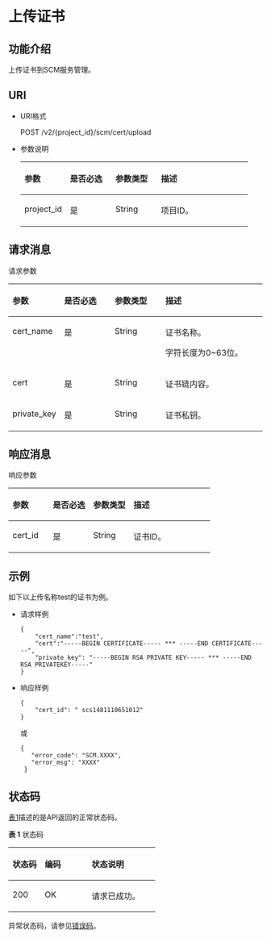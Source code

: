# 上传证书<a name="scm_02_0028"></a>

## 功能介绍<a name="zh-cn_topic_0000001123154073_section6685482991125"></a>

上传证书到SCM服务管理。

## URI<a name="zh-cn_topic_0000001123154073_section3191906891125"></a>

-   URI格式

    POST /v2/\{project\_id\}/scm/cert/upload

-   参数说明

    <a name="zh-cn_topic_0000001123154073_table6116459691125"></a>
    <table><thead align="left"><tr id="zh-cn_topic_0000001123154073_row2741617991125"><th class="cellrowborder" valign="top" width="20%" id="mcps1.1.5.1.1"><p id="zh-cn_topic_0000001123154073_p611804291125"><a name="zh-cn_topic_0000001123154073_p611804291125"></a><a name="zh-cn_topic_0000001123154073_p611804291125"></a>参数</p>
    </th>
    <th class="cellrowborder" valign="top" width="20%" id="mcps1.1.5.1.2"><p id="zh-cn_topic_0000001123154073_p02629120442"><a name="zh-cn_topic_0000001123154073_p02629120442"></a><a name="zh-cn_topic_0000001123154073_p02629120442"></a>是否必选</p>
    </th>
    <th class="cellrowborder" valign="top" width="20%" id="mcps1.1.5.1.3"><p id="zh-cn_topic_0000001123154073_p97823581435"><a name="zh-cn_topic_0000001123154073_p97823581435"></a><a name="zh-cn_topic_0000001123154073_p97823581435"></a>参数类型</p>
    </th>
    <th class="cellrowborder" valign="top" width="40%" id="mcps1.1.5.1.4"><p id="zh-cn_topic_0000001123154073_p2145602791125"><a name="zh-cn_topic_0000001123154073_p2145602791125"></a><a name="zh-cn_topic_0000001123154073_p2145602791125"></a>描述</p>
    </th>
    </tr>
    </thead>
    <tbody><tr id="zh-cn_topic_0000001123154073_row6021661291125"><td class="cellrowborder" valign="top" width="20%" headers="mcps1.1.5.1.1 "><p id="zh-cn_topic_0000001123154073_p4570740291125"><a name="zh-cn_topic_0000001123154073_p4570740291125"></a><a name="zh-cn_topic_0000001123154073_p4570740291125"></a>project_id</p>
    </td>
    <td class="cellrowborder" valign="top" width="20%" headers="mcps1.1.5.1.2 "><p id="zh-cn_topic_0000001123154073_p1626211124413"><a name="zh-cn_topic_0000001123154073_p1626211124413"></a><a name="zh-cn_topic_0000001123154073_p1626211124413"></a>是</p>
    </td>
    <td class="cellrowborder" valign="top" width="20%" headers="mcps1.1.5.1.3 "><p id="zh-cn_topic_0000001123154073_p19782175816437"><a name="zh-cn_topic_0000001123154073_p19782175816437"></a><a name="zh-cn_topic_0000001123154073_p19782175816437"></a>String</p>
    </td>
    <td class="cellrowborder" valign="top" width="40%" headers="mcps1.1.5.1.4 "><p id="zh-cn_topic_0000001123154073_p6308031091125"><a name="zh-cn_topic_0000001123154073_p6308031091125"></a><a name="zh-cn_topic_0000001123154073_p6308031091125"></a>项目ID。</p>
    </td>
    </tr>
    </tbody>
    </table>


## 请求消息<a name="zh-cn_topic_0000001123154073_section3085187891125"></a>

请求参数

<a name="zh-cn_topic_0000001123154073_table6419419691821"></a>
<table><thead align="left"><tr id="zh-cn_topic_0000001123154073_row3033405791821"><th class="cellrowborder" valign="top" width="20%" id="mcps1.1.5.1.1"><p id="zh-cn_topic_0000001123154073_p4113955391821"><a name="zh-cn_topic_0000001123154073_p4113955391821"></a><a name="zh-cn_topic_0000001123154073_p4113955391821"></a>参数</p>
</th>
<th class="cellrowborder" valign="top" width="20%" id="mcps1.1.5.1.2"><p id="zh-cn_topic_0000001123154073_p198114714448"><a name="zh-cn_topic_0000001123154073_p198114714448"></a><a name="zh-cn_topic_0000001123154073_p198114714448"></a>是否必选</p>
</th>
<th class="cellrowborder" valign="top" width="20%" id="mcps1.1.5.1.3"><p id="zh-cn_topic_0000001123154073_p101721056443"><a name="zh-cn_topic_0000001123154073_p101721056443"></a><a name="zh-cn_topic_0000001123154073_p101721056443"></a>参数类型</p>
</th>
<th class="cellrowborder" valign="top" width="40%" id="mcps1.1.5.1.4"><p id="zh-cn_topic_0000001123154073_p5005970191821"><a name="zh-cn_topic_0000001123154073_p5005970191821"></a><a name="zh-cn_topic_0000001123154073_p5005970191821"></a>描述</p>
</th>
</tr>
</thead>
<tbody><tr id="zh-cn_topic_0000001123154073_row2830395191821"><td class="cellrowborder" valign="top" width="20%" headers="mcps1.1.5.1.1 "><p id="zh-cn_topic_0000001123154073_p7505248162818"><a name="zh-cn_topic_0000001123154073_p7505248162818"></a><a name="zh-cn_topic_0000001123154073_p7505248162818"></a>cert_name</p>
</td>
<td class="cellrowborder" valign="top" width="20%" headers="mcps1.1.5.1.2 "><p id="zh-cn_topic_0000001123154073_p189825713442"><a name="zh-cn_topic_0000001123154073_p189825713442"></a><a name="zh-cn_topic_0000001123154073_p189825713442"></a>是</p>
</td>
<td class="cellrowborder" valign="top" width="20%" headers="mcps1.1.5.1.3 "><p id="zh-cn_topic_0000001123154073_p1717220514419"><a name="zh-cn_topic_0000001123154073_p1717220514419"></a><a name="zh-cn_topic_0000001123154073_p1717220514419"></a>String</p>
</td>
<td class="cellrowborder" valign="top" width="40%" headers="mcps1.1.5.1.4 "><p id="zh-cn_topic_0000001123154073_p12505748112817"><a name="zh-cn_topic_0000001123154073_p12505748112817"></a><a name="zh-cn_topic_0000001123154073_p12505748112817"></a>证书名称。</p>
<p id="zh-cn_topic_0000001123154073_p3421551114612"><a name="zh-cn_topic_0000001123154073_p3421551114612"></a><a name="zh-cn_topic_0000001123154073_p3421551114612"></a>字符长度为0~63位。</p>
</td>
</tr>
<tr id="zh-cn_topic_0000001123154073_row601748291821"><td class="cellrowborder" valign="top" width="20%" headers="mcps1.1.5.1.1 "><p id="zh-cn_topic_0000001123154073_p150574802818"><a name="zh-cn_topic_0000001123154073_p150574802818"></a><a name="zh-cn_topic_0000001123154073_p150574802818"></a>cert</p>
</td>
<td class="cellrowborder" valign="top" width="20%" headers="mcps1.1.5.1.2 "><p id="zh-cn_topic_0000001123154073_p9349181217444"><a name="zh-cn_topic_0000001123154073_p9349181217444"></a><a name="zh-cn_topic_0000001123154073_p9349181217444"></a>是</p>
</td>
<td class="cellrowborder" valign="top" width="20%" headers="mcps1.1.5.1.3 "><p id="zh-cn_topic_0000001123154073_p4172185184418"><a name="zh-cn_topic_0000001123154073_p4172185184418"></a><a name="zh-cn_topic_0000001123154073_p4172185184418"></a>String</p>
</td>
<td class="cellrowborder" valign="top" width="40%" headers="mcps1.1.5.1.4 "><p id="zh-cn_topic_0000001123154073_p350514812283"><a name="zh-cn_topic_0000001123154073_p350514812283"></a><a name="zh-cn_topic_0000001123154073_p350514812283"></a>证书链内容。</p>
</td>
</tr>
<tr id="zh-cn_topic_0000001123154073_row315093291821"><td class="cellrowborder" valign="top" width="20%" headers="mcps1.1.5.1.1 "><p id="zh-cn_topic_0000001123154073_p350564802817"><a name="zh-cn_topic_0000001123154073_p350564802817"></a><a name="zh-cn_topic_0000001123154073_p350564802817"></a>private_key</p>
</td>
<td class="cellrowborder" valign="top" width="20%" headers="mcps1.1.5.1.2 "><p id="zh-cn_topic_0000001123154073_p087385211285"><a name="zh-cn_topic_0000001123154073_p087385211285"></a><a name="zh-cn_topic_0000001123154073_p087385211285"></a>是</p>
</td>
<td class="cellrowborder" valign="top" width="20%" headers="mcps1.1.5.1.3 "><p id="zh-cn_topic_0000001123154073_p81726514443"><a name="zh-cn_topic_0000001123154073_p81726514443"></a><a name="zh-cn_topic_0000001123154073_p81726514443"></a>String</p>
</td>
<td class="cellrowborder" valign="top" width="40%" headers="mcps1.1.5.1.4 "><p id="zh-cn_topic_0000001123154073_p145051548172816"><a name="zh-cn_topic_0000001123154073_p145051548172816"></a><a name="zh-cn_topic_0000001123154073_p145051548172816"></a>证书私钥。</p>
</td>
</tr>
</tbody>
</table>

## 响应消息<a name="zh-cn_topic_0000001123154073_section955024991125"></a>

响应参数

<a name="zh-cn_topic_0000001123154073_table4661953591125"></a>
<table><thead align="left"><tr id="zh-cn_topic_0000001123154073_row5741486791125"><th class="cellrowborder" valign="top" width="20%" id="mcps1.1.5.1.1"><p id="zh-cn_topic_0000001123154073_p2009266891125"><a name="zh-cn_topic_0000001123154073_p2009266891125"></a><a name="zh-cn_topic_0000001123154073_p2009266891125"></a>参数</p>
</th>
<th class="cellrowborder" valign="top" width="20%" id="mcps1.1.5.1.2"><p id="zh-cn_topic_0000001123154073_p433024104415"><a name="zh-cn_topic_0000001123154073_p433024104415"></a><a name="zh-cn_topic_0000001123154073_p433024104415"></a>是否必选</p>
</th>
<th class="cellrowborder" valign="top" width="20%" id="mcps1.1.5.1.3"><p id="zh-cn_topic_0000001123154073_p512422110444"><a name="zh-cn_topic_0000001123154073_p512422110444"></a><a name="zh-cn_topic_0000001123154073_p512422110444"></a>参数类型</p>
</th>
<th class="cellrowborder" valign="top" width="40%" id="mcps1.1.5.1.4"><p id="zh-cn_topic_0000001123154073_p4073839291125"><a name="zh-cn_topic_0000001123154073_p4073839291125"></a><a name="zh-cn_topic_0000001123154073_p4073839291125"></a>描述</p>
</th>
</tr>
</thead>
<tbody><tr id="zh-cn_topic_0000001123154073_row1147544291125"><td class="cellrowborder" valign="top" width="20%" headers="mcps1.1.5.1.1 "><p id="zh-cn_topic_0000001123154073_p18638152410297"><a name="zh-cn_topic_0000001123154073_p18638152410297"></a><a name="zh-cn_topic_0000001123154073_p18638152410297"></a>cert_id</p>
</td>
<td class="cellrowborder" valign="top" width="20%" headers="mcps1.1.5.1.2 "><p id="zh-cn_topic_0000001123154073_p10361824184414"><a name="zh-cn_topic_0000001123154073_p10361824184414"></a><a name="zh-cn_topic_0000001123154073_p10361824184414"></a>是</p>
</td>
<td class="cellrowborder" valign="top" width="20%" headers="mcps1.1.5.1.3 "><p id="zh-cn_topic_0000001123154073_p512432154414"><a name="zh-cn_topic_0000001123154073_p512432154414"></a><a name="zh-cn_topic_0000001123154073_p512432154414"></a>String</p>
</td>
<td class="cellrowborder" valign="top" width="40%" headers="mcps1.1.5.1.4 "><p id="zh-cn_topic_0000001123154073_p2811658392054"><a name="zh-cn_topic_0000001123154073_p2811658392054"></a><a name="zh-cn_topic_0000001123154073_p2811658392054"></a>证书ID。</p>
</td>
</tr>
</tbody>
</table>

## 示例<a name="zh-cn_topic_0000001123154073_section32834116430"></a>

如下以上传名称test的证书为例。

-   请求样例

    ```
    {
        "cert_name":"test",
        "cert":"-----BEGIN CERTIFICATE----- *** -----END CERTIFICATE-----",
        "private_key": "-----BEGIN RSA PRIVATE KEY----- *** -----END RSA PRIVATEKEY-----"
    }
    ```

-   响应样例

    ```
    { 
        "cert_id": " scs1481110651012"
    }
    ```

    或

    ```
    { 
       "error_code": "SCM.XXXX",  
       "error_msg": "XXXX"   
     }
    ```


## 状态码<a name="zh-cn_topic_0000001123154073_section3454223421"></a>

[表1](#zh-cn_topic_0000001123154073_scm_02_0014_zh-cn_topic_0079615001_table20596071)描述的是API返回的正常状态码。

**表 1**  状态码

<a name="zh-cn_topic_0000001123154073_scm_02_0014_zh-cn_topic_0079615001_table20596071"></a>
<table><thead align="left"><tr id="zh-cn_topic_0000001123154073_scm_02_0014_zh-cn_topic_0079615001_row9746163"><th class="cellrowborder" valign="top" width="22%" id="mcps1.2.4.1.1"><p id="zh-cn_topic_0000001123154073_scm_02_0014_p57545694203043"><a name="zh-cn_topic_0000001123154073_scm_02_0014_p57545694203043"></a><a name="zh-cn_topic_0000001123154073_scm_02_0014_p57545694203043"></a>状态码</p>
</th>
<th class="cellrowborder" valign="top" width="32%" id="mcps1.2.4.1.2"><p id="zh-cn_topic_0000001123154073_scm_02_0014_p4531342288"><a name="zh-cn_topic_0000001123154073_scm_02_0014_p4531342288"></a><a name="zh-cn_topic_0000001123154073_scm_02_0014_p4531342288"></a>编码</p>
</th>
<th class="cellrowborder" valign="top" width="46%" id="mcps1.2.4.1.3"><p id="zh-cn_topic_0000001123154073_scm_02_0014_p30689603203043"><a name="zh-cn_topic_0000001123154073_scm_02_0014_p30689603203043"></a><a name="zh-cn_topic_0000001123154073_scm_02_0014_p30689603203043"></a>状态说明</p>
</th>
</tr>
</thead>
<tbody><tr id="zh-cn_topic_0000001123154073_scm_02_0014_zh-cn_topic_0079615001_row48621261"><td class="cellrowborder" valign="top" width="22%" headers="mcps1.2.4.1.1 "><p id="zh-cn_topic_0000001123154073_scm_02_0014_zh-cn_topic_0079615001_p46008046"><a name="zh-cn_topic_0000001123154073_scm_02_0014_zh-cn_topic_0079615001_p46008046"></a><a name="zh-cn_topic_0000001123154073_scm_02_0014_zh-cn_topic_0079615001_p46008046"></a>200</p>
</td>
<td class="cellrowborder" valign="top" width="32%" headers="mcps1.2.4.1.2 "><p id="zh-cn_topic_0000001123154073_scm_02_0014_p7538425819"><a name="zh-cn_topic_0000001123154073_scm_02_0014_p7538425819"></a><a name="zh-cn_topic_0000001123154073_scm_02_0014_p7538425819"></a>OK</p>
</td>
<td class="cellrowborder" valign="top" width="46%" headers="mcps1.2.4.1.3 "><p id="zh-cn_topic_0000001123154073_scm_02_0014_zh-cn_topic_0079615001_p35664277"><a name="zh-cn_topic_0000001123154073_scm_02_0014_zh-cn_topic_0079615001_p35664277"></a><a name="zh-cn_topic_0000001123154073_scm_02_0014_zh-cn_topic_0079615001_p35664277"></a>请求已成功。</p>
</td>
</tr>
</tbody>
</table>

异常状态码，请参见[错误码](https://support.huaweicloud.com/api-scm/ErrorCode.html)。

